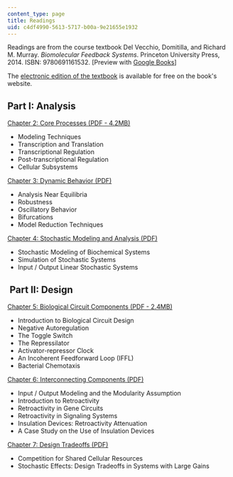 ```yaml
---
content_type: page
title: Readings
uid: c4df4990-5613-5717-b00a-9e21655e1932
---
```


Readings are from the course textbook Del Vecchio, Domitilla, and Richard M. Murray. _Biomolecular Feedback Systems_. Princeton University Press, 2014. ISBN: 9780691161532. \[Preview with [Google Books](http://books.google.com/books?id=mA3rAwAAQBAJ&pg=PAfrontcover)\]

The [electronic edition of the textbook](http://www.cds.caltech.edu/~murray/BFSwiki/index.php/Main_Page) is available for free on the book's website.

Part I: Analysis
----------------

[Chapter 2: Core Processes (PDF - 4.2MB)](http://www.cds.caltech.edu/~murray/books/AM08/pdf/bfs-coreproc_14Sep14.pdf)

*   Modeling Techniques
*   Transcription and Translation
*   Transcriptional Regulation
*   Post-transcriptional Regulation
*   Cellular Subsystems

[Chapter 3: Dynamic Behavior (PDF)](http://www.cds.caltech.edu/~murray/books/AM08/pdf/bfs-dynamics_14Sep14.pdf)

*   Analysis Near Equilibria
*   Robustness
*   Oscillatory Behavior
*   Bifurcations
*   Model Reduction Techniques

[Chapter 4: Stochastic Modeling and Analysis (PDF)](http://www.cds.caltech.edu/~murray/books/AM08/pdf/bfs-stochastic_14Sep14.pdf)

*   Stochastic Modeling of Biochemical Systems
*   Simulation of Stochastic Systems
*   Input / Output Linear Stochastic Systems

 Part II: Design
----------------

[Chapter 5: Biological Circuit Components (PDF - 2.4MB)](http://www.cds.caltech.edu/~murray/books/AM08/pdf/bfs-circuits_14Sep14.pdf)

*   Introduction to Biological Circuit Design
*   Negative Autoregulation
*   The Toggle Switch
*   The Repressilator
*   Activator-repressor Clock
*   An Incoherent Feedforward Loop (IFFL)
*   Bacterial Chemotaxis

[Chapter 6: Interconnecting Components (PDF)](http://www.cds.caltech.edu/~murray/books/AM08/pdf/bfs-modules_14Sep14.pdf)

*   Input / Output Modeling and the Modularity Assumption
*   Introduction to Retroactivity
*   Retroactivity in Gene Circuits
*   Retroactivity in Signaling Systems
*   Insulation Devices: Retroactivity Attenuation
*   A Case Study on the Use of Insulation Devices

[Chapter 7: Design Tradeoffs (PDF)](http://www.cds.caltech.edu/~murray/books/AM08/pdf/bfs-tradeoffs_14Sep14.pdf)

*   Competition for Shared Cellular Resources
*   Stochastic Effects: Design Tradeoffs in Systems with Large Gains